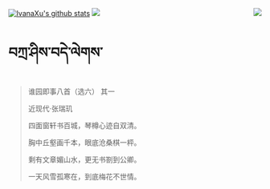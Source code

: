 [![IvanaXu's github stats](https://github-readme-stats.vercel.app/api?username=IvanaXu&show_icons=true&theme=vue-dark)](https://github.com/anuraghazra/github-readme-stats)
<img align="right" src="https://github-readme-stats.vercel.app/api/top-langs/?username=IvanaXu&langs_count=7&theme=graywhite" />
<img src="https://github-readme-stats.vercel.app/api/wakatime?username=IvanaXu&layout=compact&langs_count=6&theme=vue-dark&&custom_title=Programming Times(Jul 29 2021-)" />
# བཀྲ་ཤིས་བདེ་ལེགས་
> 谁园即事八首（选六） 其一
>
> 近现代·张瑞玑
>
> 四面窗轩书百城，琴樽心迹自双清。
> 
> 胸中丘壑画千本，眼底沧桑棋一枰。
> 
> 剩有文章媚山水，更无书劄到公卿。
> 
> 一天风雪孤寒在，到底梅花不世情。